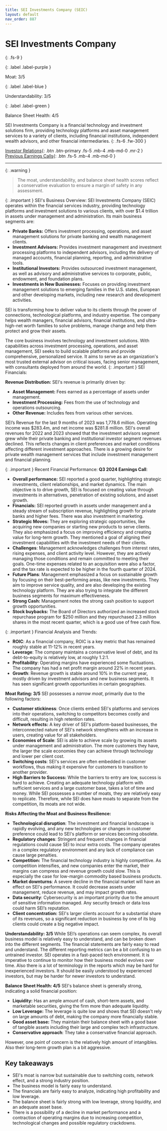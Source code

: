 ```yaml
---
title: SEI Investments Company (SEIC)
layout: default
nav_order: 887
---
```


# SEI Investments Company
{: .fs-9 }

{: .label .label-purple }

Moat: 3/5

{: .label .label-blue }

Understandability: 3/5

{: .label .label-green }

Balance Sheet Health: 4/5

SEI Investments Company is a financial technology and investment solutions firm, providing technology platforms and asset management services to a variety of clients, including financial institutions, independent wealth advisors, and other financial intermediaries.
{: .fs-6 .fw-300 }

[Investor Relations](https://www.google.com/search?q=SEIC+investor+relations){: .btn .btn-primary .fs-5 .mb-4 .mb-md-0 .mr-2 }
[Previous Earnings Calls](https://discountingcashflows.com/company/SEIC/transcripts/){: .btn .fs-5 .mb-4 .mb-md-0 }

---

{: .warning }
>The moat, understandability, and balance sheet health scores reflect a conservative evaluation to ensure a margin of safety in any assessment.



{: .important }
SEI's Business Overview:
SEI Investments Company (SEIC) operates within the financial services industry, providing technology platforms and investment solutions to various clients, with over $1.4 trillion in assets under management and administration.
Its main business segments are:
*   **Private Banks:** Offers investment processing, operations, and asset management solutions for private banking and wealth management clients.
*   **Investment Advisors:** Provides investment management and investment processing platforms to independent advisors, including the delivery of managed accounts, financial planning, reporting, and administrative tools.
*   **Institutional Investors:** Provides outsourced investment management, as well as advisory and administrative services to corporate, public, endowment, and foundation plans.
*   **Investments in New Businesses:** Focuses on providing investment management solutions to emerging families in the U.S. states, European and other developing markets, including new research and development activities.

SEI is transforming how to deliver value to its clients through the power of connections, technological platforms, and industry expertise. The company helps wealth managers, financial advisors, financial institutions, and ultra-high-net worth families to solve problems, manage change and help them protect and grow their assets.

The core business involves technology and investment solutions. With capabilities across investment processing, operations, and asset management, SEI seeks to build scalable platforms and provide comprehensive, personalized service. It aims to serve as an organization's most trusted external advisor on critical issues, facing senior management, with consultants deployed from around the world.
{: .important }
SEI Financials:

**Revenue Distribution:**
SEI's revenue is primarily driven by:

*   **Asset Management:** Fees earned as a percentage of assets under management.
*   **Investment Processing:** Fees from the use of technology and operations outsourcing.
*   **Other Revenue:** Includes fees from various other services.

SEI’s Revenue for the last 9 months of 2023 was 1,778.6 million. Operating income was $283.4m, and net income was $281.8 million.
SEI's overall revenues for 2022 and 2023 showed that the investment advisors segment grew while their private banking and institutional investor segment revenues declined. This reflects changes in client preferences and market conditions affecting different investment approaches. There is a growing desire for private wealth management services that include investment management and financial planning.

{: .important }
Recent Financial Performance:
**Q3 2024 Earnings Call**:
*   **Overall performance:** SEI reported a good quarter, highlighting strategic investments, client relationships, and market dynamics. The main objective is to drive growth, SEI is focused on creating value through investments in alternatives, penetration of existing solutions, and asset growth.
*    **Financials:** SEI reported growth in assets under management and a steady stream of subscription revenue, highlighting growth for private banks and higher fees. There was also investment in marketing.
*   **Strategic Moves:** They are exploring strategic opportunities, like acquiring new companies or starting new products to serve clients. They also emphasized a focus on improving efficiency and creating value for long-term growth. They mentioned a goal of aligning their investment capabilities with the investment needs of their clients.
*   **Challenges**: Management acknowledges challenges from interest rates, rising expenses, and client activity level. However, they are actively managing those conditions and remain committed to meeting their goals. One-time expenses related to an acquisition were also a factor, and the tax rate is expected to be higher in the fourth quarter of 2024.
*   **Future Plans**: Management emphasized a focus on sustainable growth by focusing on their best-performing areas, like new investments. They aim to improve service quality, and are also developing the existing technology platform. They are also trying to integrate the different business segments for maximum effectiveness.
* **Strong Cash:** Management notes the strong cash position to support growth opportunities.
* **Stock buybacks:** The Board of Directors authorized an increased stock repurchase program for $250 million and they repurchased 2.3 million shares in the most recent quarter, which is a good use of free cash flow.

{: .important }
Financial Analysis and Trends:
*   **ROIC**: As a financial company, ROIC is a key metric that has remained roughly stable at 11-12% in recent years.
*   **Leverage**: The company maintains a conservative level of debt, and its debt-to-equity is relatively low, at roughly 1.2:1.
*   **Profitability**: Operating margins have experienced some fluctuations. The company has had a net profit margin around 22% in recent years.
*   **Growth**: Revenue growth is stable around 10% in the current year, mostly driven by investment advisors and new business segments. It has seen significant growth opportunities in certain geographies.

**Moat Rating: 3/5**
SEI possesses a *narrow moat*, primarily due to the following factors:

*   **Customer stickiness**: Once clients embed SEI's platforms and services into their operations, switching to competitors becomes costly and difficult, resulting in high retention rates.
*   **Network effects:** A key driver of SEI's platform-based businesses, the interconnected nature of SEI's network strengthens with an increase in users, creating value for all stakeholders.
*  **Economies of Scale**: SEI is able to achieve scale by growing its assets under management and administration. The more customers they have, the larger the scale economies they can achieve through technology and lower per client cost.
*  **Switching costs**: SEI's services are often embedded in customer workflows, thus making it expensive for customers to transition to another provider.
*  **High Barriers to Success:** While the barriers to entry are low, success is hard to achieve. Creating an adequate technology platform with sufficient services and a large customer base, takes a lot of time and money.
While SEI possesses a number of moats, they are relatively easy to replicate. Therefore, while SEI does have moats to separate from the competition, its moats are not wide.

**Risks Affecting the Moat and Business Resilience:**
*   **Technological disruption**: The investment and financial landscape is rapidly evolving, and any new technologies or changes in customer preference could lead to SEI's platform or services becoming obsolete.
*   **Regulatory changes**: Stringent and frequent changes in financial regulations could cause SEI to incur extra costs. The company operates in a complex regulatory environment and any lack of compliance can cause large penalties.
*   **Competition:** The financial technology industry is highly competitive. As competition intensifies, and new companies enter the market, their margins can compress and revenue growth could slow. This is especially the case for low-margin commodity based business products.
*   **Market downturns**: A severe decline in the financial market will have an effect on SEI's performance. It could decrease assets under management, reduce revenue, and may impact growth rates.
*   **Data security**: Cybersecurity is an important priority due to the amount of sensitive information managed. Any security breach or data loss could harm SEI’s reputation.
*   **Client concentration:** SEI's larger clients account for a substantial share of its revenues, so a significant reduction in business by one of its big clients could create a big negative impact.

**Understandability: 3/5**
While SEI’s operations can seem complex, its overall business model is relatively easy to understand, and can be broken down into the different segments. The financial statements are fairly easy to read and understand. The different reporting metrics can be a bit confusing to an untrained investor. SEI operates in a fast-paced tech environment. It is imperative to continue to monitor how their business model evolves over time. Also there is a lot of terminology in the reports which may be hard for inexperienced investors.
It should be easily understood by experienced investors, but may be harder for newer investors to understand.

**Balance Sheet Health: 4/5**
SEI's balance sheet is generally strong, indicating a solid financial position:
*   **Liquidity:** Has an ample amount of cash, short-term assets, and marketable securities, giving the firm more than adequate liquidity.
*   **Low Leverage:** The leverage is quite low and shows that SEI doesn't rely on large amounts of debt, making the company more financially stable.
*   **Good asset base:** They maintain their balance sheet with a good base of tangible assets including their large and complex tech infrastructure.
*   **Conservative approach**: They take a conservative financial approach.

However, one point of concern is the relatively high amount of intangibles. Also their long-term growth plan is a bit aggressive.

## Key takeaways
*   SEI's moat is narrow but sustainable due to switching costs, network effect, and a strong industry position.
*   The business model is fairly easy to understand.
*   The financials are fairly easy to analyze, indicating high profitability and low leverage.
*   The balance sheet is fairly strong with low leverage, strong liquidity, and an adequate asset base.
*   There is a possibility of a decline in market performance and a contraction of operating margins due to increasing competition, technological changes and possible regulatory crackdowns.